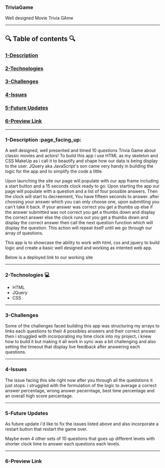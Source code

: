 ### TriviaGame
Well designed Movie Trivia GAme

---
## :mag: Table of contents :mag:

### [1-Description](https://github.com/DrWood89/Movie-Trivia-Game#1-description-page_facing_up)
### [2-Technologies](https://github.com/Movie-Trivia-Game#2-technologies-computer)
### [3-Challenges](https://github.com/DrWood89/Movie-Trivia-Game#3-challenges)
### [4-Issues](https://github.com/DrWood89/Movie-Trivia-Game#4-Issues)
### [5-Future Updates](https://github.com/DrWood89/Movie-Trivia-Game#5-future-updates)
### [6-Preview Link](https://github.com/DrWood89/Movie-Trivia-Game#6-preview-link)

---
### 1-Description :page\_facing\_up:

   A well designed, well presented and timed 10 questions Trivia Game about classic movies and actors!
  To build this app i use HTML as my skeleton and CSS MakeUp as i call it to beautify and shape how 
  our data is being display to the user. JQuery aka JavaScript's son came very handy in building the logic 
  for the app and to simplify the code a little. 
   
   Upon launching the site our page will populate with our app frame including a start button and 
  a 15 seconds clock ready to go. Upon starting the app our page will populate with a question and a list 
  of four possible answers. Then the clock will start to decreement, You have fifteen seconds to answer. 
  after choosing your answer which you can only choose one, upon submitting you can't take it back. If your answer 
  was correct you get a thumbs up else if the answer submitted was not correct you get a thumbs down and display the 
  correct answer else the clock runs out you get a thumbs down and display the correct answer then call the next
  question function which will display the question. This action will repeat itself until we go through our 
  array of questions.
  
   This app is to showcase the ability to work with html, css and jquery to build logic and create a basic well
   designed and working as intented web app. 
   
   Below is a deployed link to our working site
  
  
---
### 2-Technologies  :computer:

- HTML
- JQuery
- CSS

---
### 3-Challenges 

Some of the challenges faced building this app was structuring my arrays to links each questions to their 4 possibles 
answers and their correct answer. then i struggled with incorporating my time clock into my project, i knew how to build
it but making it all work in sync was a bit challenging and also setting the timeout that display live feedback after 
answering each questions.

---
### 4-Issues

The issue facing this site right now after you through all the quedstions it just stops. i struggled with the 
formulation of the logic to average a correct answer percentage, wrong answer pecerntage, best time percentage
and an overall high score percentage.

---
### 5-Future Updates

As future update i'd like to fix the issues listed above and also incorporate a restart button that restart the 
game over.

Maybe even 4 other sets of 10 questions that goes up different levels with shorter clock time to answer each 
questions each levels.

---
### 6-Preview Link
